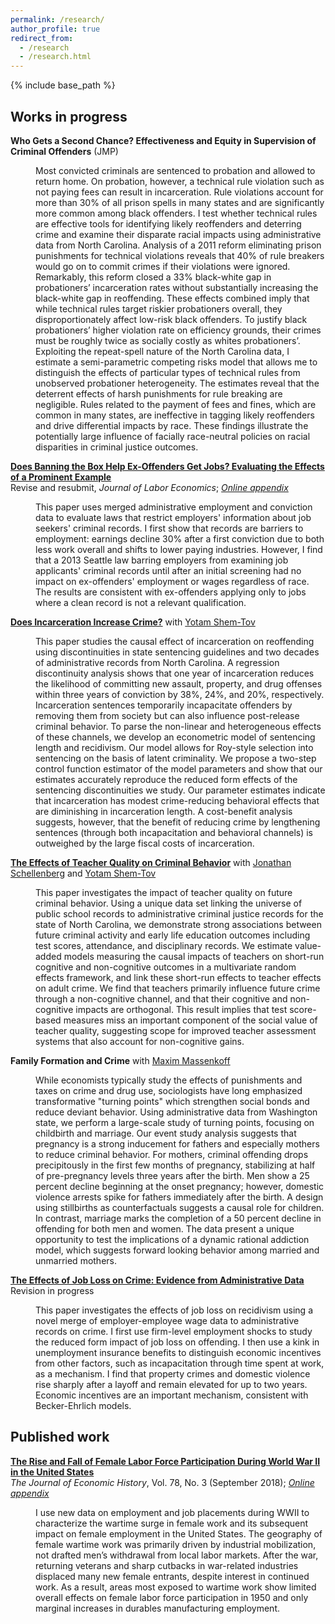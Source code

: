```yaml
---
permalink: /research/
author_profile: true
redirect_from:
  - /research
  - /research.html
---
```


{% include base_path %}

## Works in progress

**Who Gets a Second Chance? Effectiveness and Equity in Supervision of Criminal Offenders** (JMP)
<dl><dd>Most convicted criminals are sentenced to probation and allowed to return home. On probation, however, a technical rule violation such as not paying fees can result in incarceration. Rule violations account for more than 30% of all prison spells in many states and are significantly more common among black offenders. I test whether technical rules are effective tools for identifying likely reoffenders and deterring crime and examine their disparate racial impacts using administrative data from North Carolina. Analysis of a 2011 reform eliminating prison punishments for technical violations reveals that 40% of rule breakers would go on to commit crimes if their violations were ignored. Remarkably, this reform closed a 33% black-white gap in probationers’ incarceration rates without substantially increasing the black-white gap in reoffending. These effects combined imply that while technical rules target riskier probationers overall, they disproportionately affect low-risk black offenders. To justify black probationers’ higher violation rate on efficiency grounds, their crimes must be roughly twice as socially costly as whites probationers’. Exploiting the repeat-spell nature of the North Carolina data, I estimate a semi-parametric competing risks model that allows me to distinguish the effects of particular types of technical rules from unobserved probationer heterogeneity. The estimates reveal that the deterrent effects of harsh punishments for rule breaking are negligible. Rules related to the payment of fees and fines, which are common in many states, are ineffective in tagging likely reoffenders and drive differential impacts by race. These findings illustrate the potentially large influence of facially race-neutral policies on racial disparities in criminal justice outcomes.</dd></dl>

[**Does Banning the Box Help Ex-Offenders Get Jobs? Evaluating the Effects of a Prominent Example**](/files/btb_seattle_0418.pdf)  
Revise and resubmit, *Journal of Labor Economics*; [*Online appendix*](/files/btb_online_appendix_0418.pdf)
<dl><dd>This paper uses merged administrative employment and conviction data to evaluate laws that restrict employers' information about job seekers' criminal records. I first show that records are barriers to employment: earnings decline 30% after a first conviction due to both less work overall and shifts to lower paying industries. However, I find that a 2013 Seattle law barring employers from examining job applicants' criminal records until after an initial screening had no impact on ex-offenders' employment or wages regardless of race. The results are consistent with ex-offenders applying only to jobs where a clean record is not a relevant qualification.</dd></dl>

[**Does Incarceration Increase Crime?**](https://yotamshemtov.github.io/files/YotamShemTov_JMP.pdf) with [Yotam Shem-Tov](https://yotamshemtov.github.io/index.html)    
<dl><dd>This paper studies the causal effect of incarceration on reoffending using discontinuities in state sentencing guidelines and two decades of administrative records from North Carolina. A regression discontinuity analysis shows that one year of incarceration reduces the likelihood of committing new assault, property, and drug offenses within three years of conviction by 38%, 24%, and 20%, respectively. Incarceration sentences temporarily incapacitate offenders by removing them from society but can also influence post-release criminal behavior. To parse the non-linear and heterogeneous effects of these channels, we develop an econometric model of sentencing length and recidivism. Our model allows for Roy-style selection into sentencing on the basis of latent criminality. We propose a two-step control function estimator of the model parameters and show that our estimates accurately reproduce the reduced form effects of the sentencing discontinuities we study. Our parameter estimates indicate that incarceration has modest crime-reducing behavioral effects that are diminishing in incarceration length. A cost-benefit analysis suggests, however, that the benefit of reducing crime by lengthening sentences (through both incapacitation and behavioral channels) is outweighed by the large fiscal costs of incarceration.</dd></dl>

[**The Effects of Teacher Quality on Criminal Behavior**](https://drive.google.com/uc?export=pdf&id=1agkUuMjtPIPoQlgQEel3tVVofs2WFVsA) with [Jonathan Schellenberg](https://sites.google.com/view/jonathanschellenberg/home?authuser=0) and [Yotam Shem-Tov](https://yotamshemtov.github.io/index.html)  
<dl><dd>This paper investigates the impact of teacher quality on future criminal behavior. Using a unique data set linking the universe of public school records to administrative criminal justice records for the state of North Carolina, we demonstrate strong associations between future criminal activity and early life education outcomes including test scores, attendance, and disciplinary records. We estimate value-added models measuring the causal impacts of teachers on short-run cognitive and non-cognitive outcomes in a multivariate random effects framework, and link these short-run effects to teacher effects on adult crime. We find that teachers primarily influence future crime through a non-cognitive channel, and that their cognitive and non-cognitive impacts are orthogonal. This result implies that test score-based measures miss an important component of the social value of teacher quality, suggesting scope for improved teacher assessment systems that also account for non-cognitive gains.</dd></dl>

**Family Formation and Crime** with [Maxim Massenkoff](http://maximmassenkoff.com)
<dl><dd>While economists typically study the effects of punishments and taxes on crime and drug use, sociologists have long emphasized transformative "turning points" which strengthen social bonds and reduce deviant behavior. Using administrative data from Washington state, we perform a large-scale study of turning points, focusing on childbirth and marriage. Our event study analysis suggests that pregnancy is a strong inducement for fathers and especially mothers to reduce criminal behavior. For mothers, criminal offending drops precipitously in the first few months of pregnancy, stabilizing at half of pre-pregnancy levels three years after the birth. Men show a 25 percent decline beginning at the onset pregnancy; however, domestic violence arrests spike for fathers immediately after the birth. A design using stillbirths as counterfactuals suggests a causal role for children. In contrast, marriage marks the completion of a 50 percent decline in offending for both men and women. The data present a unique opportunity to test the implications of a dynamic rational addiction model, which suggests forward looking behavior among married and unmarried mothers.</dd></dl>

[**The Effects of Job Loss on Crime: Evidence from Administrative Data**](/files/jobloss_crime_ekr_vf.pdf)  
Revision in progress
<dl><dd>This paper investigates the effects of job loss on recidivism using a novel merge of employer-employee wage data to administrative records on crime. I first use firm-level employment shocks to study the reduced form impact of job loss on offending. I then use a kink in unemployment insurance benefits to distinguish economic incentives from other factors, such as incapacitation through time spent at work, as a mechanism. I find that property crimes and domestic violence rise sharply after a layoff and remain elevated for up to two years. Economic incentives are an important mechanism, consistent with Becker-Ehrlich models.</dd></dl>



## Published work

[**The Rise and Fall of Female Labor Force Participation During World War II in the United States**](/files/rise_and_fall.pdf)  
*The Journal of Economic History*, Vol. 78, No. 3 (September 2018); [*Online appendix*](/files/rise_and_fall_online_appendix.pdf)
<dl><dd>I use new data on employment and job placements during WWII to characterize the wartime surge in female work and its subsequent impact on female employment in the United States. The geography of female wartime work was primarily driven by industrial mobilization, not drafted men’s withdrawal from local labor markets. After the war, returning veterans and sharp cutbacks in war-related industries displaced many new female entrants, despite interest in continued work. As a result, areas most exposed to wartime work show limited overall effects on female labor force participation in 1950 and only marginal increases in durables manufacturing employment.</dd></dl>
